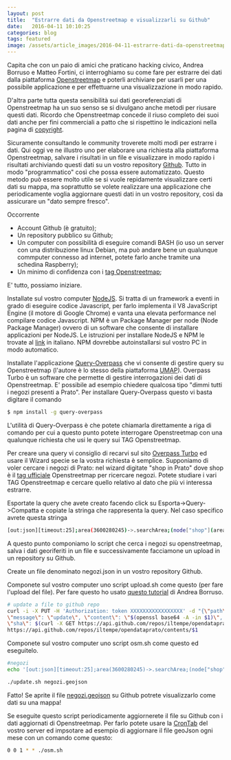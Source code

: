 ```yaml
---
layout: post
title:  "Estrarre dati da Openstreetmap e visualizzarli su Github"
date:   2016-04-11 10:10:25
categories: blog
tags: featured
image: /assets/article_images/2016-04-11-estrarre-dati-da-openstreetmap-e-visualizzarli/photo.jpg
---
```


Capita che con un paio di amici che praticano hacking civico, Andrea Borruso e Matteo Fortini, ci interroghiamo su come fare per estrarre dei dati dalla piattaforma [Openstreetmap](http://www.openstreetmap.org) e poterli archiviare per usarli per una possibile applicazione e per effettuarne una visualizzazione in modo rapido.

D'altra parte tutta questa sensibilità sui dati georeferenziati di Openstreetmap ha un suo senso se si divulgano anche metodi per riusare questi dati. Ricordo che Openstreetmap concede il riuso completo dei suoi dati anche per fini commerciali a patto che si rispettino le indicazioni nella pagina di [copyright](https://www.openstreetmap.org/copyright).

Sicuramente consultando le community troverete molti modi per estrarre i dati. Qui oggi ve ne illustro uno per elaborare una richiesta alla piattaforma Openstreetmap, salvare i risultati in un file e visualizzare in modo rapido i risultati archiviando questi dati su un vostro repository [Github](http://www.github.com). Tutto in modo "programmatico" così che possa essere automatizzato. Questo metodo può essere molto utile se si vuole repidamente visualizzare certi dati su mappa, ma soprattutto se volete realizzare una applicazione che periodicamente voglia aggiornare questi dati in un vostro repository, così da assicurare un "dato sempre fresco".

Occorrente
- Account Github (è gratuito);
- Un repository pubblico su Github;
- Un computer con possibilità di eseguire comandi BASH (io uso un server con una distribuzione linux Debian, ma può andare bene un qualunque commputer connesso ad internet, potete farlo anche tramite una schedina Raspberry);
- Un minimo di confidenza con i [tag Openstreetmap](http://wiki.openstreetmap.org/wiki/IT:Etichette);

E' tutto, possiamo iniziare.

Installate sul vostro computer [NodeJS](https://nodejs.org/it/). Si tratta di un framework a eventi in grado di eseguire codice Javascript, per farlo implementa il V8 JavaScript Engine (il motore di Google Chrome) e vanta una elevata performance nel compilare codice Javascript. NPM è un Package Manager per node (Node Package Manager) ovvero di un software che consente di installare applicazioni per NodeJS. Le istruzioni per installare NodeJS e NPM le trovate al [link](https://nodejs.org/it/) in italiano. NPM dovrebbe autoinstallarsi sul vostro PC in modo automatico.

Installate l'applicazione [Query-Overpass](https://github.com/perliedman/query-overpass) che vi consente di gestire query su Openstreetmap (l'autore è lo stesso della piattaforma [UMAP](https://umap.openstreetmap.fr/it/)). Overpass Turbo è un software che permette di gestire interrogazioni dei dati di Openstreetmap. E' possibile ad esempio chiedere qualcosa tipo "dimmi tutti i negozi presenti a Prato". Per installare 
Query-Overpass questo vi basta digitare il comando

```bash
$ npm install -g query-overpass
```

L'utilità di Query-Overpass è che potete chiamarla direttamente a riga di comando per cui a questo punto potete interrogare Openstreetmap con una qualunque richiesta che usi le query sui TAG Openstreetmap.

Per creare una query vi consiglio di recarvi sul sito [Overpass Turbo](https://overpass-turbo.eu/) ed usare il Wizard specie se la vostra richiesta è semplice. Supponiamo di voler cercare i negozi di Prato: nel wizard digitate "shop in Prato" dove shop è il [tag ufficiale](http://wiki.openstreetmap.org/wiki/Key:shop) Openstreetmap per ricercare negozi. Potete studiare i vari TAG Openstreetmap e cercare quello relativo al dato che più vi interessa estrarre.

Esportate la query che avete creato facendo click su Esporta->Query->Compatta e copiate la stringa che rappresenta la query. Nel caso specifico avrete questa stringa

```bash
[out:json][timeout:25];area(3600280245)->.searchArea;(node["shop"](area.searchArea);way["shop"](area.searchArea);relation["shop"](area.searchArea););out body;>;out skel qt;
```
A questo punto componiamo lo script che cerca i negozi su openstreetmap, salva i dati georiferiti in un file e successivamente facciamone un upload in un repository su Github. 

Create un file denominato negozi.json in un vostro repository Github.

Componete sul vostro computer uno script upload.sh come questo (per fare l'upload del file). Per fare questo ho usato [questo tutorial](https://medium.com/mai-piu-senza/pubblicare-e-aggiornare-file-su-github-tramite-curl-5253cb139b86#.gx7rfu9p6) di Andrea Borruso.

```bash
# update a file to github repo
curl -i -X PUT -H 'Authorization: token XXXXXXXXXXXXXXXXX' -d "{\"path\": \"$1\", \
\"message\": \"update\", \"content\": \"$(openssl base64 -A -in $1)\", \"branch\": \"master\",\
\"sha\": $(curl -X GET https://api.github.com/repos/iltempe/opendataprato/contents/$1 | jq .sha)}" \
https://api.github.com/repos/iltempe/opendataprato/contents/$1

```

Componete sul vostro computer uno script osm.sh come questo ed eseguitelo.

```bash
#negozi
echo '[out:json][timeout:25];area(3600280245)->.searchArea;(node["shop"](area.searchArea);way["shop"](area.searchArea);relation["shop"](area.searchArea););out body;>;out skel qt;' | query-overpass > negozi.geojson

./update.sh negozi.geojson

```

Fatto! Se aprite il file [negozi.geojson](https://github.com/iltempe/opendataprato/blob/master/negozi.geojson) su Github potrete visualizzarlo come dati su una mappa! 

Se eseguite questo script periodicamente aggiornerete il file su Github con i dati aggiornati di Openstreetmap. Per farlo potete usare la [CronTab](https://it.wikipedia.org/wiki/Crontab) del vostro server ed impsotare ad esempio di aggiornare il file geoJson ogni mese con un comando come questo:

```bash
0 0 1 * * ./osm.sh
```
